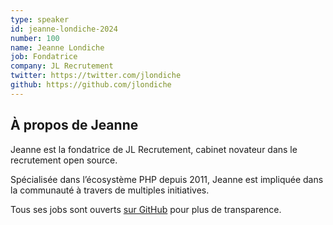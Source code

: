```yaml
---
type: speaker
id: jeanne-londiche-2024
number: 100
name: Jeanne Londiche
job: Fondatrice
company: JL Recrutement
twitter: https://twitter.com/jlondiche
github: https://github.com/jlondiche
---
```


## À propos de Jeanne

Jeanne est la fondatrice de JL Recrutement, cabinet novateur dans le recrutement open source.

Spécialisée dans l’écosystème PHP depuis 2011, Jeanne est impliquée dans la communauté à travers de multiples initiatives.

Tous ses jobs sont ouverts [sur GitHub](https://github.com/jlondiche/job-board-php/blob/master/README.md) pour plus de transparence.